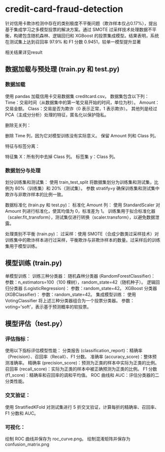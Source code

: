 # credit-card-fraud-detection
针对信用卡欺诈检测中存在的类别极度不平衡问题（欺诈样本仅占0.17%），提出基于集成学习之多模型投票的解决方案。通过 SMOTE 过采样技术处理数据不平衡，构建包含随机森林、逻辑回归和 XGBoost 的投票集成模型。结果表明，系统在测试集上达到召回率 97.9% 和 F1 分数 0.9451，较单一模型提升显著

相关结果详见result

## 数据加载与预处理 (train.py 和 test.py)

### 数据加载

使用 pandas 加载信用卡交易数据集 creditcard.csv。
数据集包含以下列：
Time：交易时间（从数据集中的第一笔交易开始的时间，单位为秒）。
Amount：交易金额。
Class：交易是否为欺诈（0 表示正常，1 表示欺诈）。
其他列是经过 PCA（主成分分析）处理的特征，匿名化以保护隐私。

删除无关列：

删除 Time 列，因为它对模型训练没有实际意义。
保留 Amount 列和 Class 列。

特征与标签分离：

特征集 X：所有列中去掉 Class 列。
标签集 y：Class 列。

### 数据划分与处理

划分训练集和测试集：
使用 train_test_split 将数据集划分为训练集和测试集，比例为 80%（训练集）和 20%（测试集）。
参数 stratify=y 确保训练集和测试集中欺诈与非欺诈样本的比例一致。

数据标准化 (train.py 和 test.py)：
标准化 Amount 列：
使用 StandardScaler 对 Amount 列进行标准化，使其均值为 0，标准差为 1。
训练集用于拟合标准化器（scaler.fit_transform），测试集仅进行转换（scaler.transform），以避免数据泄露。

处理类别不平衡 (train.py)：
过采样：使用 SMOTE（合成少数类过采样技术）对训练集中的欺诈样本进行过采样，平衡欺诈与非欺诈样本的数量。过采样后的训练集用于模型训练。

## 模型训练 (train.py)

单模型训练：
训练三种分类器：
随机森林分类器 (RandomForestClassifier)：
参数：n_estimators=100（100 棵树），random_state=42（随机种子）。
逻辑回归分类器 (LogisticRegression)：
参数：random_state=42。
XGBoost 分类器 (XGBClassifier)：
参数：random_state=42。
集成模型训练：
使用 VotingClassifier 将上述三种分类器组合为一个投票分类器。
参数：voting='soft'，表示基于预测概率的软投票。

## 模型评估（test.py）

### 评估指标：

使用以下指标评估模型性能：
分类报告 (classification_report)：精确率（Precision）、召回率（Recall）、F1 分数。
准确率 (accuracy_score)：整体预测准确率。
精确率 (precision_score)：预测为正类的样本中实际为正类的比例。
召回率 (recall_score)：实际为正类的样本中被正确预测为正类的比例。
F1 分数 (f1_score)：精确率和召回率的调和平均值。
ROC 曲线和 AUC：评估分类器的二分类性能。

### 交叉验证：

使用 StratifiedKFold 对测试集进行 5 折交叉验证，计算每折的精确率、召回率、F1 分数和 AUC。

### 可视化：

绘制 ROC 曲线并保存为 roc_curve.png。
绘制混淆矩阵并保存为 confusion_matrix.png

